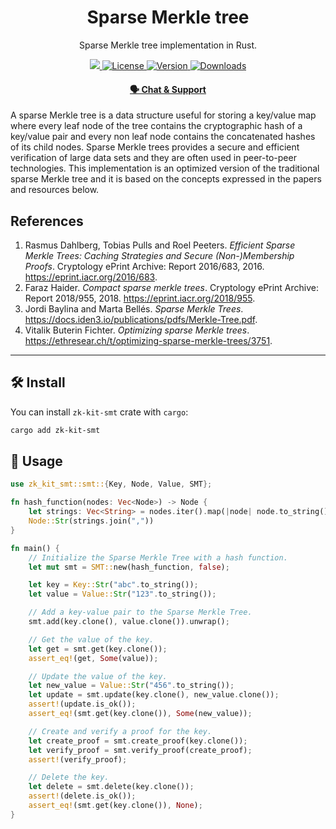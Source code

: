 <p align="center">
    <h1 align="center">
        Sparse Merkle tree
    </h1>
    <p align="center">Sparse Merkle tree implementation in Rust.</p>
</p>

<p align="center">
    <a href="https://github.com/privacy-scaling-explorations/zk-kit">
        <img src="https://img.shields.io/badge/project-zk--kit-blue.svg?style=flat-square">
    </a>
    <a href="https://github.com/privacy-scaling-explorations/zk-kit.rust/tree/main/packages/smt/LICENSE">
        <img alt="License" src="https://img.shields.io/crates/l/zk-kit-smt?style=flat-square">
    </a>
    <a href="https://crates.io/crates/zk-kit-smt">
        <img alt="Version" src="https://img.shields.io/crates/v/zk-kit-smt?style=flat-square" />
    </a>
    <a href="https://crates.io/crates/zk-kit-smt">
        <img alt="Downloads" src="https://img.shields.io/crates/d/zk-kit-smt?style=flat-square" />
    </a>
</p>

<div align="center">
    <h4>
        <a href="https://appliedzkp.org/discord">
            🗣️ Chat &amp; Support
        </a>
    </h4>
</div>

A sparse Merkle tree is a data structure useful for storing a key/value map where every leaf node of the tree contains the cryptographic hash of a key/value pair and every non leaf node contains the concatenated hashes of its child nodes. Sparse Merkle trees provides a secure and efficient verification of large data sets and they are often used in peer-to-peer technologies. This implementation is an optimized version of the traditional sparse Merkle tree and it is based on the concepts expressed in the papers and resources below.

## References

1. Rasmus Dahlberg, Tobias Pulls and Roel Peeters. _Efficient Sparse Merkle Trees: Caching Strategies and Secure (Non-)Membership Proofs_. Cryptology ePrint Archive: Report 2016/683, 2016. https://eprint.iacr.org/2016/683.
2. Faraz Haider. _Compact sparse merkle trees_. Cryptology ePrint Archive: Report 2018/955, 2018. https://eprint.iacr.org/2018/955.
3. Jordi Baylina and Marta Bellés. _Sparse Merkle Trees_. https://docs.iden3.io/publications/pdfs/Merkle-Tree.pdf.
4. Vitalik Buterin Fichter. _Optimizing sparse Merkle trees_. https://ethresear.ch/t/optimizing-sparse-merkle-trees/3751.

---

## 🛠 Install

You can install `zk-kit-smt` crate with `cargo`:

```bash
cargo add zk-kit-smt
```

## 📜 Usage

```rust
use zk_kit_smt::smt::{Key, Node, Value, SMT};

fn hash_function(nodes: Vec<Node>) -> Node {
    let strings: Vec<String> = nodes.iter().map(|node| node.to_string()).collect();
    Node::Str(strings.join(","))
}

fn main() {
    // Initialize the Sparse Merkle Tree with a hash function.
    let mut smt = SMT::new(hash_function, false);

    let key = Key::Str("abc".to_string());
    let value = Value::Str("123".to_string());

    // Add a key-value pair to the Sparse Merkle Tree.
    smt.add(key.clone(), value.clone()).unwrap();

    // Get the value of the key.
    let get = smt.get(key.clone());
    assert_eq!(get, Some(value));

    // Update the value of the key.
    let new_value = Value::Str("456".to_string());
    let update = smt.update(key.clone(), new_value.clone());
    assert!(update.is_ok());
    assert_eq!(smt.get(key.clone()), Some(new_value));

    // Create and verify a proof for the key.
    let create_proof = smt.create_proof(key.clone());
    let verify_proof = smt.verify_proof(create_proof);
    assert!(verify_proof);

    // Delete the key.
    let delete = smt.delete(key.clone());
    assert!(delete.is_ok());
    assert_eq!(smt.get(key.clone()), None);
}
```
